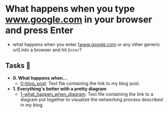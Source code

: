 # What happens when you type www.google.com in your browser and press Enter

 - what happens when you enter [www.google.com or any other generic url] into a browser and hit `Enter`?

## Tasks :page_with_curl:
* **0. What happens when...**
  * [0-blog_post](./0-blog_post): Text file containing the link to my blog post.
* **1. Everything's better with a pretty diagram**
  * [1-what_happen_when_diagram](./1-what_happen_when_diagram): Text file
  containing the link to a diagram put together to visualize the networking
  process described in my blog.
